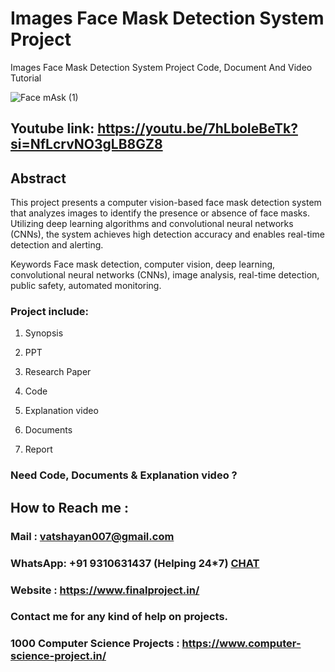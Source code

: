 # Images Face Mask Detection System Project
Images Face Mask Detection System Project Code, Document And Video Tutorial

![Face mAsk (1)](https://github.com/user-attachments/assets/356aa9ac-0ee0-4a3e-b543-37240fd214f4)

## Youtube link: https://youtu.be/7hLboIeBeTk?si=NfLcrvNO3gLB8GZ8

## Abstract
This project presents a computer vision-based face mask detection system that analyzes images to identify the presence or absence of face masks. Utilizing deep learning algorithms and convolutional neural networks (CNNs), the system achieves high detection accuracy and enables real-time detection and alerting.

Keywords
Face mask detection, computer vision, deep learning, convolutional neural networks (CNNs), image analysis, real-time detection, public safety, automated monitoring.

### Project include: 

1. Synopsis

2. PPT

3. Research Paper


4. Code

5. Explanation video

6. Documents

7. Report


### Need Code, Documents & Explanation video ? 

## How to Reach me :

### Mail : vatshayan007@gmail.com 

### WhatsApp: +91 9310631437 (Helping 24*7) **[CHAT](https://wa.me/message/CHWN2AHCPMAZK1)** 

### Website : https://www.finalproject.in/

### Contact me for any kind of help on projects.
### 1000 Computer Science Projects : https://www.computer-science-project.in/

